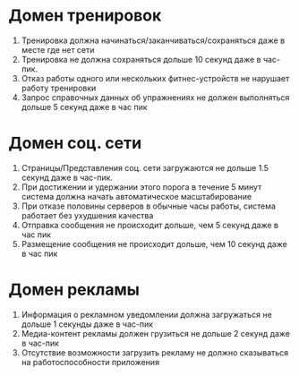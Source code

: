 # Домен тренировок

1. Тренировка должна начинаться/заканчиваться/сохраняться даже в месте где нет сети
2. Тренировка не должна сохраняться дольше 10 секунд даже в час-пик.
3. Отказ работы одного или нескольких фитнес-устройств не нарушает работу тренировки
4. Запрос справочных данных об упражнениях не должен выполняться дольше 5 секунд даже в час пик


# Домен соц. сети

1. Страницы/Представления соц. сети загружаются не дольше 1.5 секунд даже в час-пик.
2. При достижении и удержании этого порога в течение 5 минут система должна начать автоматическое масштабирование
3. При отказе половины серверов в обычные часы работы, система работает без ухудшения качества
4. Отправка сообщения не происходит дольше, чем 5 секунд даже в час пик
4. Размещение сообщения не происходит дольше, чем 10 секунд даже в час пик


# Домен рекламы

1. Информация о рекламном уведомлении должна загружаться не дольше 1 секунды даже в час-пик
2. Медиа-контент рекламы должен грузиться не дольше 2 секунд даже в час-пик
3. Отсутствие возможности загрузить рекламу не должно сказываться на работоспособности приложения